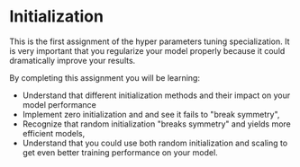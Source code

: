 # Initialization

This is the first assignment of the hyper parameters tuning specialization. It is very important that you regularize your model properly because it could dramatically improve your results.

By completing this assignment you will be learning:

<ul>
<li>Understand that different initialization methods and their impact on your model performance
<li>Implement zero initialization and and see it fails to "break symmetry",
<li>Recognize that random initialization "breaks symmetry" and yields more efficient models,
<li>Understand that you could use both random initialization and scaling to get even better training performance on your model.
</ul>
